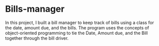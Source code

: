 # Bills-manager
In this project, I built a bill manager to keep track of bills using a class for the date, amount due, and the bills. The program uses the concepts of object-oriented programming to tie the Date, Amount due, and the Bill together through the bill driver. 

